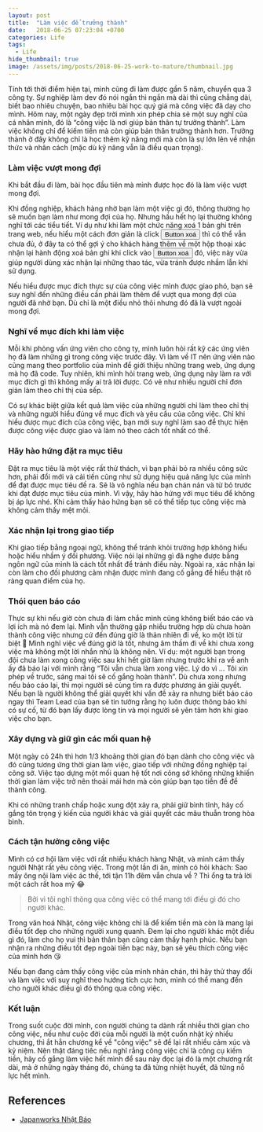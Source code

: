 ```yaml
---
layout: post
title:  "Làm việc để trưởng thành"
date:   2018-06-25 07:23:04 +0700
categories: Life
tags:
  - Life
hide_thumbnail: true
image: /assets/img/posts/2018-06-25-work-to-mature/thumbnail.jpg
---
```


Tính tới thời điểm hiện tại, mình cũng đi làm được gần 5 năm, chuyển qua 3 công ty. Sự nghiệp làm dev đó nói ngắn thì ngắn mà dài thì cũng chẳng dài, biết bao nhiêu chuyện, bao nhiêu bài học quý giá mà công việc đã dạy cho mình. Hôm nay, một ngày đẹp trời mình xin phép chia sẻ một suy nghĩ của cá nhân mình, đó là “công việc là nơi giúp bản thân tự trưởng thành”. Làm việc không chỉ để kiếm tiền mà còn giúp bản thân trưởng thành hơn. Trưởng thành ở đây không chỉ là học thêm kỹ năng mới mà còn là sự lớn lên về nhận thức và nhân cách (mặc dù kỹ năng vẫn là điều quan trọng).

### Làm việc vượt mong đợi

Khi bắt đầu đi làm, bài học đầu tiên mà mình được học đó là làm việc vượt mong đợi.

Khi đồng nghiệp, khách hàng nhờ bạn làm một việc gì đó, thông thường họ sẽ muốn bạn làm như mong đợi của họ. Nhưng hầu hết họ lại thường không nghĩ tới các tiểu tiết. Ví dụ như khi làm một chức năng xoá 1 bản ghi trên trang web, nếu hiểu một cách đơn giản là click <button>Button xoá</button> thì có thể vẫn chưa đủ, ở đây ta có thể gợi ý cho khách hàng thêm về một hộp thoại xác nhận lại hành động xoá bản ghi khi click vào <button>Button xoá</button> đó, việc này vừa giúp người dùng xác nhận lại những thao tác, vừa tránh được nhầm lẫn khi sử dụng.

Nếu hiểu được mục đích thực sự của công việc mình được giao phó, bạn sẽ suy nghĩ đến những điều cần phải làm thêm để vượt qua mong đợi của người đã nhờ bạn. Dù chỉ là một điều nhỏ thôi nhưng đó đã là vượt ngoài mong đợi.

### Nghĩ về mục đích khi làm việc

Mỗi khi phỏng vấn ứng viên cho công ty, mình luôn hỏi rất kỹ các ứng viên họ đã làm những gì trong công việc trước đây. Vì làm về IT nên ứng viên nào cũng mang theo portfolio của mình để giới thiệu những trang web, ứng dụng mà họ đã code. Tuy nhiên, khi mình hỏi trang web, ứng dụng này làm ra với mục đích gì thì không mấy ai trả lời được. Có vẻ như nhiều người chỉ đơn giản làm theo chỉ thị của sếp.

Có sự khác biệt giữa kết quả làm việc của những người chỉ làm theo chỉ thị và những người hiểu đúng về mục đích và yêu cầu của công việc. Chỉ khi hiểu được mục đích của công việc, bạn mới suy nghĩ làm sao để thực hiện được công việc được giao và làm nó theo cách tốt nhất có thể.

### Hãy hào hứng đặt ra mục tiêu

Đặt ra mục tiêu là một việc rất thử thách, vì bạn phải bỏ ra nhiều công sức hơn, phải đổi mới và cải tiến cũng như sử dụng hiệu quả năng lực của mình để đạt được mục tiêu đề ra. Sẽ là vô nghĩa nếu bạn chán nản và từ bỏ trước khi đạt được mục tiêu của mình. Vì vậy, hãy hào hứng với mục tiêu để không bị áp lực nhé. Khi cảm thấy hào hứng bạn sẽ có thể tiếp tục công việc mà không cảm thấy mệt mỏi.

### Xác nhận lại trong giao tiếp

Khi giao tiếp bằng ngoại ngữ, không thể tránh khỏi trường hợp không hiểu hoặc hiểu nhầm ý đối phương. Việc nói lại những gì đã nghe được bằng ngôn ngữ của mình là cách tốt nhất để tránh điều này. Ngoài ra, xác nhận lại còn làm cho đối phương cảm nhận được mình đang cố gắng để hiểu thật rõ ràng quan điểm của họ.

### Thói quen báo cáo

Thực sự khi nếu giờ còn chưa đi làm chắc mình cũng không biết báo cáo và lợi ích mà nó đem lại. Mình vẫn thường gặp nhiều trường hợp dù chưa hoàn thành công việc nhưng cứ đến đúng giờ là thản nhiên đi về, ko một lời từ biệt :rofl: Mình nghĩ việc về đúng giờ là tốt, nhưng âm thầm đi về khi chưa xong việc mà không một lời nhắn nhủ là không nên. Ví dụ: một người bạn trong đội chưa làm xong công việc sau khi hết giờ làm nhưng trước khi ra về anh ấy đã báo lại với mình rằng “Tôi vẫn chưa làm xong việc. Lý do vì … Tôi xin phép về trước, sáng mai tôi sẽ cố gắng hoàn thành”. Dù chưa xong nhưng nếu báo cáo lại, thì mọi người sẽ cùng tìm ra được phương án giải quyết. Nếu bạn là người không thể giải quyết khi vấn đề xảy ra nhưng biết báo cáo ngay thì Team Lead của bạn sẽ tin tưởng rằng họ luôn được thông báo khi có sự cố, từ đó bạn lấy được lòng tin và mọi người sẽ yên tâm hơn khi giao việc cho bạn.

### Xây dựng và giữ gìn các mối quan hệ

Một ngày có 24h thì hơn 1/3 khoảng thời gian đó bạn dành cho công việc và đó cũng tương ứng thời gian làm việc, giao tiếp với những đồng nghiệp tại công sở. Việc tạo dựng một mối quan hệ tốt nơi công sở không những khiến thời gian làm việc trở nên thoải mái hơn mà còn giúp bạn tạo tiền đề để thành công.

Khi có những tranh chấp hoặc xung đột xảy ra, phải giữ bình tĩnh, hãy cố gắng tôn trọng ý kiến của người khác và giải quyết các mâu thuẫn trong hòa bình.

### Cách tận hưởng công việc

Mình có cơ hội làm việc với rất nhiều khách hàng Nhật, và mình cảm thấy người Nhật rất yêu công việc. Trong một lần đi ăn, mình có hỏi khách: Sao mấy ông nội làm việc ác thế, tới tận 11h đêm vẫn chưa về ? Thì ổng ta trả lời một cách rất hoa mỹ :joy:

> Bởi vì tôi nghĩ thông qua công việc có thể mang tới điều gì đó cho người khác.

Trong văn hoá Nhật, công việc không chỉ là để kiếm tiền mà còn là mang lại điều tốt đẹp cho những người xung quanh. Đem lại cho người khác một điều gì đó, làm cho họ vui thì bản thân bạn cũng cảm thấy hạnh phúc. Nếu bạn nhận ra những điều tốt đẹp ngoài tiền bạc này, bạn sẽ yêu thích công việc của mình hơn :kissing_heart:

Nếu bạn đang cảm thấy công việc của mình nhàn chán, thì hãy thử thay đổi và làm việc với suy nghĩ theo hướng tích cực hơn, mình có thể mang đến cho người khác điều gì đó thông qua công việc.

### Kết luận

Trong suốt cuộc đời mình, con người chúng ta dành rất nhiều thời gian cho công việc, nếu như cuộc đời của mỗi người là một cuốn nhật ký nhiều chương, thì ắt hẳn chương kể về "công việc" sẽ để lại rất nhiều cảm xúc và kỷ niệm. Nên thật đáng tiếc nếu nghĩ rẳng công việc chỉ là công cụ kiếm tiền, hãy cố gắng làm việc hết mình để sau này đọc lại đó là một chương rất dài, mà ở những ngày tháng đó, chúng ta đã từng nhiệt huyết, đã từng nỗ lực hết mình.

## References

- [Japanworks Nhật Báo](https://japan.vietnamworks.com/tips)

